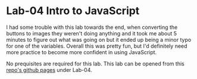 # Lab-04 Intro to JavaScript
I had some trouble with this lab towards the end, when converting the buttons to images they weren't doing anything and it took me about 5 minutes to figure out what was going on but it ended up being a minor typo for one of the variables. Overall this was pretty fun, but I'd definitely need more practice to become more confident in using JavaScript.

No prequisites are required for this lab. This lab can be opened from this [repo's github pages](https://kurolunaa.github.io/csci4208-portfolio-2025/) under Lab-04.
